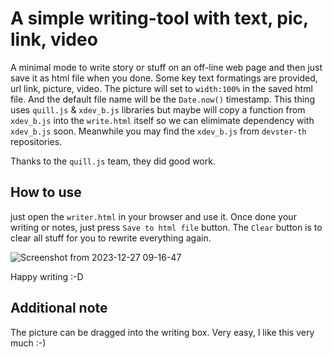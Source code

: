 # A simple writing-tool with text, pic, link, video
A minimal mode to write story or stuff on an off-line web page and then just save it as html file when you done. Some key text formatings are provided, url link, picture, video. The picture will set to `width:100%` in the saved html file. And the default file name will be the `Date.now()` timestamp. This thing uses `quill.js` & `xdev_b.js` libraries but maybe will copy a function from `xdev_b.js` into the `write.html` itself so we can elimimate dependency with `xdev_b.js` soon. Meanwhile you may find the `xdev_b.js` from `devster-th` repositories.

Thanks to the `quill.js` team, they did good work.

## How to use
just open the `writer.html` in your browser and use it. Once done your writing or notes, just press `Save to html file` button. The `Clear` button is to clear all stuff for you to rewrite everything again.

![Screenshot from 2023-12-27 09-16-47](https://github.com/devster-th/writer/assets/62985632/aba6f717-f539-44ef-9d24-0b148392870c)

Happy writing :-D

## Additional note
The picture can be dragged into the writing box. Very easy, I like this very much :-)
